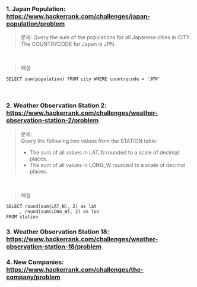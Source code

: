 ### 1. Japan Population: https://www.hackerrank.com/challenges/japan-population/problem
>문제: 
>Query the sum of the populations for all Japanese cities in CITY. The COUNTRYCODE for Japan is JPN.

&nbsp;

> 해설
```
SELECT sum(population) FROM city WHERE countrycode = 'JPN'
```





&nbsp;
### 2. Weather Observation Station 2: https://www.hackerrank.com/challenges/weather-observation-station-2/problem
>문제:  
>Query the following two values from the STATION table:
> - The sum of all values in LAT_N rounded to a scale of  decimal places.
> - The sum of all values in LONG_W rounded to a scale of  decimal places.

&nbsp;

>해설
```
SELECT round(sum(LAT_N), 2) as lat  
     , round(sum(LONG_W), 2) as lon  
FROM station  
```



### 3. Weather Observation Station 18: https://www.hackerrank.com/challenges/weather-observation-station-18/problem







### 4. New Companies: https://www.hackerrank.com/challenges/the-company/problem

